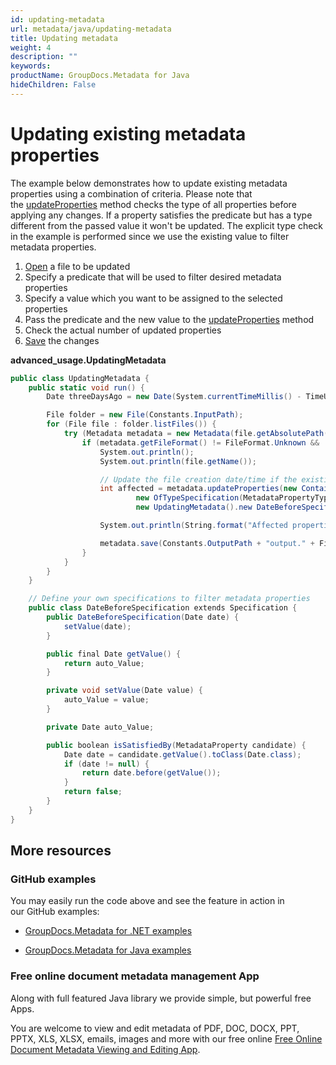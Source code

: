 ```yaml
---
id: updating-metadata
url: metadata/java/updating-metadata
title: Updating metadata
weight: 4
description: ""
keywords: 
productName: GroupDocs.Metadata for Java
hideChildren: False
---
```

# Updating existing metadata properties

The example below demonstrates how to update existing metadata properties using a combination of criteria. Please note that the [updateProperties](https://apireference.groupdocs.com/metadata/java/com.groupdocs.metadata/Metadata#updateProperties(com.groupdocs.metadata.search.Specification,%20com.groupdocs.metadata.core.PropertyValue)) method checks the type of all properties before applying any changes. If a property satisfies the predicate but has a type different from the passed value it won't be updated. The explicit type check in the example is performed since we use the existing value to filter metadata properties.

1.  [Open](Updating%2Bmetadata.html) a file to be updated
2.  Specify a predicate that will be used to filter desired metadata properties
3.  Specify a value which you want to be assigned to the selected properties
4.  Pass the predicate and the new value to the [updateProperties](https://apireference.groupdocs.com/metadata/java/com.groupdocs.metadata/Metadata#updateProperties(com.groupdocs.metadata.search.Specification,%20com.groupdocs.metadata.core.PropertyValue)) method
5.  Check the actual number of updated properties
6.  [Save](Updating%2Bmetadata.html) the changes

**advanced\_usage.UpdatingMetadata**

```csharp
public class UpdatingMetadata {
    public static void run() {
        Date threeDaysAgo = new Date(System.currentTimeMillis() - TimeUnit.DAYS.toMillis(3));

        File folder = new File(Constants.InputPath);
        for (File file : folder.listFiles()) {
            try (Metadata metadata = new Metadata(file.getAbsolutePath())) {
                if (metadata.getFileFormat() != FileFormat.Unknown && !metadata.getDocumentInfo().isEncrypted()) {
                    System.out.println();
                    System.out.println(file.getName());

                    // Update the file creation date/time if the existing value is older than 3 days
                    int affected = metadata.updateProperties(new ContainsTagSpecification(Tags.getTime().getCreated()).and(
                            new OfTypeSpecification(MetadataPropertyType.DateTime)).and(
                            new UpdatingMetadata().new DateBeforeSpecification(threeDaysAgo)), new PropertyValue(new Date()));

                    System.out.println(String.format("Affected properties: %s", affected));

                    metadata.save(Constants.OutputPath + "output." + FilenameUtils.getExtension(file.getName()));
                }
            }
        }
    }

    // Define your own specifications to filter metadata properties
    public class DateBeforeSpecification extends Specification {
        public DateBeforeSpecification(Date date) {
            setValue(date);
        }

        public final Date getValue() {
            return auto_Value;
        }

        private void setValue(Date value) {
            auto_Value = value;
        }

        private Date auto_Value;

        public boolean isSatisfiedBy(MetadataProperty candidate) {
            Date date = candidate.getValue().toClass(Date.class);
            if (date != null) {
                return date.before(getValue());
            }
            return false;
        }
    }
}
```

## More resources

### GitHub examples

You may easily run the code above and see the feature in action in our GitHub examples:

*   [GroupDocs.Metadata for .NET examples](https://github.com/groupdocs-metadata/GroupDocs.Metadata-for-.NET)
    
*   [GroupDocs.Metadata for Java examples](https://github.com/groupdocs-metadata/GroupDocs.Metadata-for-Java)
    

### Free online document metadata management App

Along with full featured Java library we provide simple, but powerful free Apps.

You are welcome to view and edit metadata of PDF, DOC, DOCX, PPT, PPTX, XLS, XLSX, emails, images and more with our free online [Free Online Document Metadata Viewing and Editing App](https://products.groupdocs.app/metadata).
